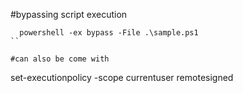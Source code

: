 #bypassing script execution 

```
  powershell -ex bypass -File .\sample.ps1
``

#can also be come with

```
  set-executionpolicy -scope currentuser remotesigned
```
